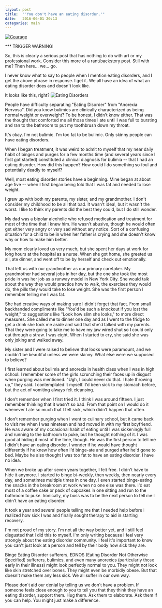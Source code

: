 ```yaml
---
layout: post
title:  "'You don't have an eating disorder.'"
date:   2016-06-01 20:13
categories: main
---
```

[![Courage](http://tiffanystallings.github.io/blog/images/cassie.gif)](https://www.youtube.com/watch?v=-S5hEP8bRpA)

*** TRIGGER WARNING!

So, this is clearly a serious post that has nothing to do with art or my professional work. Consider this more of a rant/backstory post. Still with me? Then here... we... go.

I never know what to say to people when I mention eating disorders, and I get the above phrase in response. I get it. We all have an idea of what an eating disorder does and doesn't look like.

It looks like this, right?
![Eating Disorders](http://tiffanystallings.github.io/blog/images/eating-disorder.jpg)

People have difficulty separating "Eating Disorder" from "Anorexia Nervosa". Did you know bulimics are clinically characterized as being normal weight or overweight? To be honest, I didn't know either. That was the thought that comforted me all those times I ate until I was full to bursting and ran to the bathroom to put my toothbrush down my throat.

It's okay. I'm not bulimic. I'm too fat to be bulimic. Only skinny people can have eating disorders.

When I began treatment, it was weird to admit to myself that my near daily habit of binges and purges for a few months time (and several years since I first got started) constituted a clinical diagnosis for bulimia -- that I had an eating disorder. How did this happen? How could I do something so foul and potentially deadly to myself?

Well, most eating disorder stories have a beginning. Mine began at about age five -- when I first began being told that I was fat and needed to lose weight.

I grew up with both my parents, my sister, and my grandmother. I don't consider my childhood to be all that bad. It wasn't ideal, but it wasn't the worst. I like to think my parents did the best they could, but I do still wonder.

My dad was a bipolar alcoholic who refused medication and treatment for most of the time that I knew him. He wasn't abusive, though he would often get either very angry or very sad without any notice. Sort of a confusing situation for a child to be in when her father is crying and she doesn't know why or how to make him better.

My mom clearly loved us very much, but she spent her days at work for long hours at the hospital as a nurse. When she got home, she greeted us all, ate dinner, and went off to be by herself and check out emotionally.

That left us with our grandmother as our primary caretaker. My grandmother had several jobs in her day, but the one she took the most pride in was her job as a runway model in New York City. She would talk about the way they would practice how to walk, the exercises they would do, the pills they would take to lose weight. She was the first person I remember telling me I was fat.

She had creative ways of making sure I didn't forget that fact. From small backhanded compliments like "You'd be such a knockout if you lost the weight," to suggestions like "Look how slim she looks," to more direct measures. She called me to dinner one day and as I went to the fridge to get a drink she took me aside and said that she'd talked with my parents. That they were going to take me to have my jaw wired shut so I could only eat through a straw. I was eight. When I started to cry, she said she was only joking and walked away.

My sister and I were raised to believe that looks were paramount, and we couldn't be beautiful unless we were skinny. What else were we supposed to believe?

I first learned about bulimia and anorexia in health class when I was in high school. I remember some of the girls scrunching their faces up in disgust when purging was mentioned. "Ugh, I could never do that. I hate throwing up," they said. I contemplated it myself. I'd been sick to my stomach before, but the act of vomiting always felt cleansing.

I don't remember when I first tried it. I think I was around fifteen. I just remember thinking that it wasn't so bad. From that point on I would do it whenever I ate so much that I felt sick, which didn't happen that often.

I don't remember purging when I went to culinary school, but it came back to visit me when I was nineteen and had moved in with my first boyfriend. He was aware of my occasional habit of eating until I was sickeningly full and running to the bathroom to puke, but he thought nothing of it. I was good at hiding it most of the time, though. He was the first person to tell me I didn't have an eating disorder. I wonder if he would have thought differently if he knew how often I'd binge-ate and purged after he'd gone to bed. Maybe he also thought I was too fat to have an eating disorder. I have no idea.

When we broke up after seven years together, I felt free. I didn't have to hide it anymore. I started to binge bi-weekly, then weekly, then nearly every day, and sometimes multiple times in one day. I even started binge-eating the snacks in the breakroom at work when no one else was there. I'd eat most of a coffee cake or pack of cupcakes in one sitting and run to the bathroom to puke. Ironically, my boss was to be the next person to tell me I didn't have an eating disorder.

It took a year and several people telling me that I needed help before I realized how sick I was and finally sought therapy to aid in starting recovery.

I'm not proud of my story. I'm not all the way better yet, and I still feel disgusted that I did this to myself. I'm only writing because I feel very strongly about the eating disorder community. I feel it's important to know you can't just look at a person and tell by their body how sick they are.

Binge Eating Disorder sufferers, EDNOS (Eating Disorder Not Otherwise Specified) sufferers, bulimics, and even many anorexics (particularly those early in their illness) might look perfectly normal to you. They might not look like skin stretched over bones. They might even be morbidly obese. But that doesn't make them any less sick. We all suffer in our own way.

Please don't aid our denial by telling us we don't have a problem. If someone feels close enough to you to tell you that they think they have an eating disorder, support them. Hug them. Ask them to elaborate. Ask them if you can help. You might just make a difference.